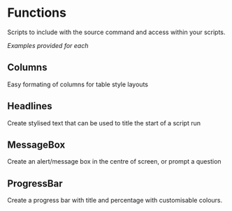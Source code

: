 # Functions
Scripts to include with the source command and access within your scripts.

*Examples provided for each*

## Columns
Easy formating of columns for table style layouts

## Headlines
Create stylised text that can be used to title the start of a script run

## MessageBox
Create an alert/message box in the centre of screen, or prompt a question

## ProgressBar
Create a progress bar with title and percentage with customisable colours. 

